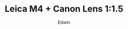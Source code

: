 ---
layout: post
title: "Leica M4 + Canon Lens 1:1.5"
author: Edwin
categories: [ Gear ]
tags: [ "2017", Lens, Camera ]
image: assets/images/photography/2017/41D7B1BD-8C04-44D2-8ADD-15D7F7747D39.jpeg
make: Apple
model: iPhone 7
lens: iPhone 7 back camera 3.99mm f/1.8
iso: 20
capture_date: 2017-01-01
---